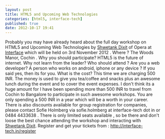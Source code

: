 ```yaml
---
layout: post
title: HTML5 and Upcoming Web Technologies
categories: [html5, interface-tech]
published: true
date: 2012-10-17 19:41
---
```

Probably you may have already heard about the full day workshop on HTML5 and Upcoming Web Technologies by [Shwetank Dixit](https://twitter.com/shwetank) of Opera at [Interface](http://interface-tech.in/) which will be held on 3rd November 2012 . Where ? The Woods Manor, Cochin . Why you should participate? HTML5 is the future of internet. Why not learn from the leader? Who should attend ? Are you a web developer? A person who works on android, iphone or any device ? If you said yes, then its for you. What is the cost? This time we are charging 500 INR. The money is used to give you tea/coffee and snacks plus an awesome lunch during the event and to cover the event expenses. I don't think its a huge amount for I have been spending more than 500 INR to travel from Cochin to Bangalore to participate in such awesome workshops. You are only spending a 500 INR in a year which will be a worth in your career. There is also discounts available for group registration for companies, please contact Sofie Holmberg via sofie.holmberg at interface-tech dot in or 0484 4433638 . There is only limited seats available , so be there and don't loose the best chance attending the workshop and interacting with [Shwetank Dixit](https://twitter.com/shwetank). Register and get your tickets from : http://interface-tech.in/register  

